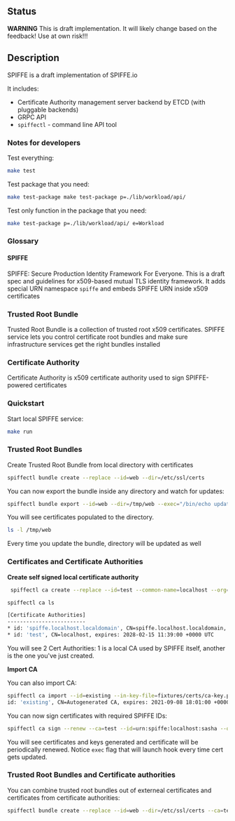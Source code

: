 ## Status

**WARNING** This is draft implementation. It will likely change based on the feedback! Use at own risk!!!

## Description

SPIFFE is a draft implementation of SPIFFE.io

It includes:

* Certificate Authority management server backend by ETCD (with pluggable backends)
* GRPC API
* `spiffectl` - command line API tool

### Notes for developers

Test everything:

```bash
make test
```

Test package that you need:

```bash
make test-package make test-package p=./lib/workload/api/
```

Test only function in the package that you need:

```bash
make test-package p=./lib/workload/api/ e=Workload
```

### Glossary

#### SPIFFE

SPIFFE: Secure Production Identity Framework For Everyone. This is a draft spec and guidelines for x509-based mutual TLS identity framework.
It adds special URN namespace `spiffe` and embeds SPIFFE URN inside x509 certificates

### Trusted Root Bundle

Trusted Root Bundle is a collection of trusted root x509 certificates. SPIFFE service lets you control certificate root bundles and make sure
infrastructure services get the right bundles installed

### Certificate Authority

Certificate Authority is x509 certificate authority used to sign SPIFFE-powered certificates


### Quickstart

Start local SPIFFE service:

```bash
make run
```

### Trusted Root Bundles

Create Trusted Root Bundle from local directory with certificates

```bash
spiffectl bundle create --replace --id=web --dir=/etc/ssl/certs
```

You can now export the bundle inside any directory and watch for updates:

```bash
spiffectl bundle export --id=web --dir=/tmp/web --exec="/bin/echo updated" --debug --watch
```

You will see certificates populated to the directory.

```bash
ls -l /tmp/web
```

Every time you update the bundle, directory will be updated as well


### Certificates and Certificate Authorities

**Create self signed local certificate authority**
    
```bash
 spiffectl ca create --replace --id=test --common-name=localhost --org=localhost --ttl=100000h
 ```

```bash
spiffectl ca ls

[Certificate Authorities]
-------------------------
* id: 'spiffe.localhost.localdomain', CN=spiffe.localhost.localdomain, expires: 2026-09-14 17:31:20 +0000 UTC
* id: 'test', CN=localhost, expires: 2028-02-15 11:39:00 +0000 UTC

```

You will see 2 Cert Authorities: 1 is a local CA used by SPIFFE itself, another is the one you've just created.

**Import CA**

You can also import CA:


```bash
spiffectl ca import --id=existing --in-key-file=fixtures/certs/ca-key.pem --in-cert-file=fixtures/certs/ca.pem
id: 'existing', CN=Autogenerated CA, expires: 2021-09-08 18:01:00 +0000 UTC successfully created
```

You can now sign certificates with required SPIFFE IDs:

```bash
spiffectl ca sign --renew --ca=test --id=urn:spiffe:localhost:sasha --out-key-file=/tmp/out.pem --out-cert-file=/tmp/out.cert --common-name="*.localhost" --ttl=10s --exec="/bin/echo updated certificate hehe" --debug
```

You will see certificates and keys generated and certificate will be periodically renewed. Notice `exec` flag that will launch hook every time cert gets updated.

### Trusted Root Bundles and Certificate authorities

You can combine trusted root bundles out of externeal certificates and certificates from certificate authorities:


```bash
spiffectl bundle create --replace --id=web --dir=/etc/ssl/certs --ca=test --ca=existing
```
